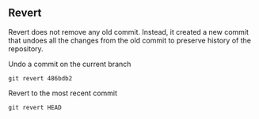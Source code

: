 ## Revert

Revert does not remove any old commit. Instead, it created a new commit that undoes all the changes from the old commit to preserve history of the repository.

Undo a commit on the current branch

```
git revert 486bdb2
```

Revert to the most recent commit

```
git revert HEAD
```
